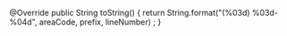 @Override public String toString() {
    return String.format("(%03d) %03d-%04d", 
                        areaCode, prefix, lineNumber) ; 
}